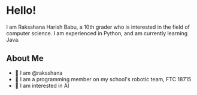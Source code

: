 # Hello! 

I am Raksshana Harish Babu, a 10th grader who is interested in the field of computer science. I am experienced in Python, and am currently learning Java. 

## About Me
- 👋 I am @raksshana
- 🤖 I am a programming member on my school's robotic team, FTC 18715
- 🌱 I am interested in AI 
<!--
**raksshana/raksshana** is a ✨ _special_ ✨ repository because its `README.md` (this file) appears on your GitHub profile.

Here are some ideas to get you started:
-->
